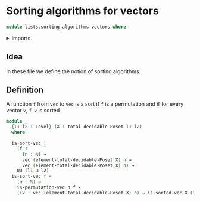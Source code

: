 # Sorting algorithms for vectors

```agda
module lists.sorting-algorithms-vectors where
```

<details><summary>Imports</summary>

```agda
open import elementary-number-theory.natural-numbers

open import finite-group-theory.permutations-standard-finite-types

open import foundation.cartesian-product-types
open import foundation.universe-levels

open import linear-algebra.vectors

open import lists.permutation-vectors
open import lists.sorted-vectors

open import order-theory.total-decidable-posets

open import univalent-combinatorics.standard-finite-types
```

</details>

## Idea

In these file we define the notion of sorting algorithms.

## Definition

A function `f` from `vec` to `vec` is a sort if `f` is a permutation and if for
every vector `v`, `f v` is sorted

```agda
module _
  {l1 l2 : Level} (X : total-decidable-Poset l1 l2)
  where

  is-sort-vec :
    (f :
      {n : ℕ} →
      vec (element-total-decidable-Poset X) n →
      vec (element-total-decidable-Poset X) n) →
    UU (l1 ⊔ l2)
  is-sort-vec f =
    (n : ℕ) →
    is-permutation-vec n f ×
    ((v : vec (element-total-decidable-Poset X) n) → is-sorted-vec X (f v))
```
